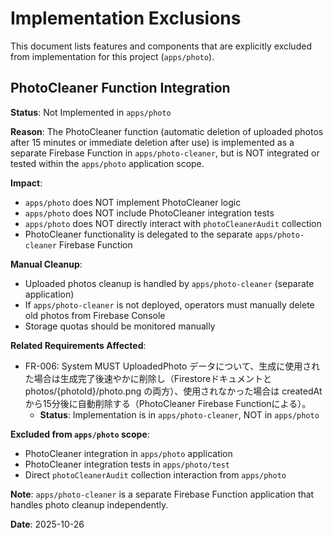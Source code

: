 # Implementation Exclusions

This document lists features and components that are explicitly excluded from implementation for this project (`apps/photo`).

## PhotoCleaner Function Integration

**Status**: Not Implemented in `apps/photo`

**Reason**: The PhotoCleaner function (automatic deletion of uploaded photos after 15 minutes or immediate deletion after use) is implemented as a separate Firebase Function in `apps/photo-cleaner`, but is NOT integrated or tested within the `apps/photo` application scope.

**Impact**:
- `apps/photo` does NOT implement PhotoCleaner logic
- `apps/photo` does NOT include PhotoCleaner integration tests
- `apps/photo` does NOT directly interact with `photoCleanerAudit` collection
- PhotoCleaner functionality is delegated to the separate `apps/photo-cleaner` Firebase Function

**Manual Cleanup**:
- Uploaded photos cleanup is handled by `apps/photo-cleaner` (separate application)
- If `apps/photo-cleaner` is not deployed, operators must manually delete old photos from Firebase Console
- Storage quotas should be monitored manually

**Related Requirements Affected**:
- FR-006: System MUST UploadedPhoto データについて、生成に使用された場合は生成完了後速やかに削除し（Firestoreドキュメントと photos/{photoId}/photo.png の両方）、使用されなかった場合は createdAt から15分後に自動削除する（PhotoCleaner Firebase Functionによる）。
  - **Status**: Implementation is in `apps/photo-cleaner`, NOT in `apps/photo`

**Excluded from `apps/photo` scope**:
- PhotoCleaner integration in `apps/photo` application
- PhotoCleaner integration tests in `apps/photo/test`
- Direct `photoCleanerAudit` collection interaction from `apps/photo`

**Note**: `apps/photo-cleaner` is a separate Firebase Function application that handles photo cleanup independently.

**Date**: 2025-10-26
